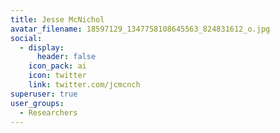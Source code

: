 ```yaml
---
title: Jesse McNichol
avatar_filename: 18597129_1347758108645563_824831612_o.jpg
social:
  - display:
      header: false
    icon_pack: ai
    icon: twitter
    link: twitter.com/jcmcnch
superuser: true
user_groups:
  - Researchers
---
```


